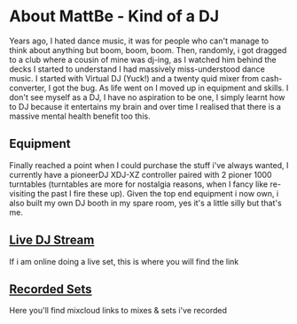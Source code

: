 # About MattBe - Kind of a DJ

Years ago, I hated dance music, it was for people who can't manage to think about anything but boom, boom, boom. Then, randomly, i got dragged to a club where a cousin of mine was dj-ing, as I watched him behind the decks I started to understand I had massively miss-understood dance music.
I started with Virtual DJ (Yuck!) and a twenty quid mixer from cash-converter, I got the bug. As life went on I moved up in equipment and skills.
I don't see myself as a DJ, I have no aspiration to be one, I simply learnt how to DJ because it entertains my brain and over time I realised that there is a massive mental health benefit too this.

## Equipment

Finally reached a point when I could purchase the stuff i've always wanted, I currently have a pioneerDJ XDJ-XZ controller paired with 2 pioner 1000 turntables (turntables are more for nostalgia reasons, when I fancy like re-visiting the past I fire these up).
Given the top end equipment i now own, i also built my own DJ booth in my spare room, yes it's a little silly but that's me.

[comment]: <> (Include picture of equipment)

## [Live DJ Stream](live.dj.html)
If i am online doing a live set, this is where you will find the link

## [Recorded Sets](play.dj.html)
Here you'll find mixcloud links to mixes & sets i've recorded
